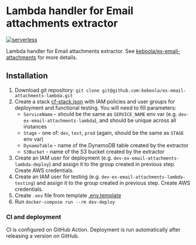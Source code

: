 # Lambda handler for Email attachments extractor

[![serverless](http://public.serverless.com/badges/v3.svg)](http://www.serverless.com)

Lambda handler for Email attachments extractor. See [keboola/ex-email-attachments](https://github.com/keboola/ex-email-attachments) for more details.

## Installation

1. Download git repository: `git clone git@github.com:keboola/ex-email-attachments-lambda.git`
2. Create a stack [cf-stack.json](https://github.com/keboola/ex-email-attachments-lambda/blob/master/cf-stack.json) with IAM policies and user groups for deployment and functional testing. You will need to fill parameters:
    - `ServiceName` - should be the same as `SERVICE_NAME` env var (e.g. `dev-ex-email-attachments-lambda`), and should be unique across all instances
    - `Stage` - one of: `dev`, `test`, `prod` (again, should be the same as `STAGE` env var)
    - `DynamoTable` - name of the DynamoDB table created by the extractor
    - `S3Bucket` - name of the S3 bucket created by the extractor
3. Create an IAM user for deployment (e.g. `dev-ex-email-attachments-lambda-deploy`) and assign it to the group created in previous step. Create AWS credentials.
4. Create an IAM user for testing (e.g. `dev-ex-email-attachments-lambda-testing`) and assign it to the group created in previous step. Create AWS credentials.
5. Create `.env` file from template [.env.template](https://github.com/keboola/ex-email-attachments-lambda/blob/master/.env.template)
6. Run `docker-compose run --rm dev-deploy`

### CI and deployment

CI is configured on GitHub Action. Deployment is run automatically after releasing a version on GitHub.
